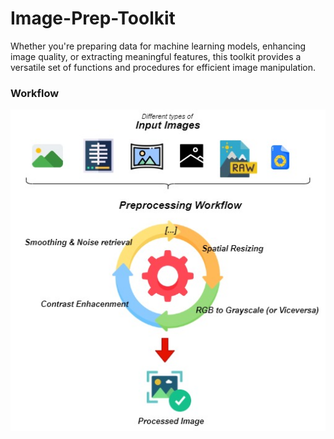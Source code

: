 # Image-Prep-Toolkit
Whether you're preparing data for machine learning models, enhancing image quality, or extracting meaningful features, this toolkit provides a versatile set of functions and procedures for efficient image manipulation.

### Workflow
![Texto alternativo](Image-prep-toolkit-workflow.jpg)